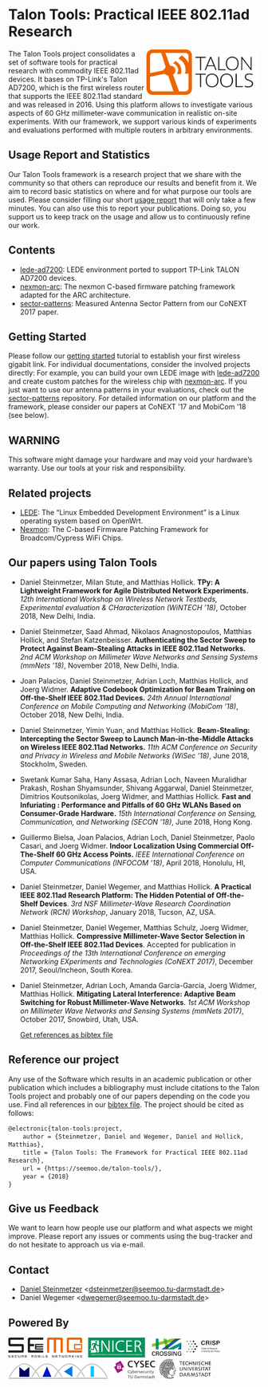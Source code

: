 # Talon Tools: Practical IEEE 802.11ad Research
<img src="logos/talon.png" align="right" width=45% height=45%/>
The Talon Tools project consolidates a set of software tools for practical research with commodity IEEE 802.11ad devices. It bases on TP-Link's Talon AD7200, which is the first wireless router that supports the IEEE 802.11ad standard and was released in 2016. Using this platform allows to investigate various aspects of 60 GHz millimeter-wave communication in realistic on-site experiments. With our framework, we support various kinds of experiments and evaluations performed with multiple routers in arbitrary environments.

## Usage Report and Statistics
Our Talon Tools framework is a research project that we share with the community so that others can reproduce our results and benefit from it. We aim to record basic statistics on where and for what purpose our tools are used. Please consider filling our short [usage report](https://goo.gl/forms/QKU0ME98f2gYhs5B2) that will only take a few minutes. You can also use this to report your publications. Doing so, you support us to keep track on the usage and allow us to continuously refine our work. 

## Contents
* [lede-ad7200](https://github.com/seemoo-lab/lede-ad7200): LEDE environment ported to support TP-Link TALON AD7200 devices.
* [nexmon-arc](https://github.com/seemoo-lab/nexmon-arc): The nexmon C-based firmware patching framework adapted for the ARC architecture.
* [sector-patterns](https://github.com/seemoo-lab/talon-sector-patterns): Measured Antenna Sector Pattern from our CoNEXT 2017 paper.

## Getting Started
Please follow our [getting started](GettingStarted.md) tutorial to establish your first wireless gigabit link.
For individual documentations, consider the involved projects directly: For example, you can build your own LEDE image with [lede-ad7200](https://github.com/seemoo-lab/lede-ad7200)
and create custom patches for the wireless chip with [nexmon-arc](https://github.com/seemoo-lab/nexmon-arc). If you just want to use our antenna patterns in your evaluations, check out the [sector-patterns](https://github.com/seemoo-lab/talon-sector-patterns) repository. For detailed information on our platform and the framework, please consider our papers at CoNEXT '17 and MobiCom '18 (see below).

## WARNING
This software might damage your hardware and may void your hardware’s warranty. Use our tools at your risk and responsibility.

## Related projects
* [LEDE](https://lede-project.org): The “Linux Embedded Development Environment” is a Linux operating system based on OpenWrt.
* [Nexmon](https://nexmon.org): The C-based Firmware Patching Framework for Broadcom/Cypress WiFi Chips.

## Our papers using Talon Tools
* Daniel Steinmetzer, Milan Stute, and Matthias Hollick.
  **TPy: A Lightweight Framework for Agile Distributed Network Experiments.** 
  *12th International Workshop on Wireless Network Testbeds, Experimental evaluation & CHaracterization (WiNTECH ’18)*, October 2018, New Delhi, India.
* Daniel Steinmetzer, Saad Ahmad, Nikolaos Anagnostopoulos, Matthias Hollick, and Stefan Katzenbeisser.
  **Authenticating the Sector Sweep to Protect Against Beam-Stealing Attacks in IEEE 802.11ad Networks.**
  *2nd ACM Workshop on Millimeter Wave Networks and Sensing Systems (mmNets ’18)*, November 2018, New Delhi, India.
* Joan Palacios, Daniel Steinmetzer, Adrian Loch, Matthias Hollick, and Joerg Widmer.
  **Adaptive Codebook Optimization for Beam Training on Off-the-Shelf IEEE 802.11ad Devices.**
  *24th Annual International Conference on Mobile Computing and Networking (MobiCom ’18)*, October 2018, New Delhi, India.
* Daniel Steinmetzer, Yimin Yuan, and Matthias Hollick.
  **Beam-Stealing: Intercepting the Sector Sweep to Launch Man-in-the-Middle Attacks on Wireless IEEE 802.11ad Networks.**
  *11th ACM Conference on Security and Privacy in Wireless and Mobile Networks (WiSec ’18)*, June 2018, Stockholm, Sweden.
* Swetank Kumar Saha, Hany Assasa, Adrian Loch, Naveen Muralidhar Prakash, Roshan Shyamsunder, Shivang Aggarwal, Daniel Steinmetzer, Dimitrios Koutsonikolas, Joerg Widmer, and Matthias Hollick.
  **Fast and Infuriating : Performance and Pitfalls of 60 GHz WLANs Based on Consumer-Grade Hardware.** 
  *15th International Conference on Sensing, Communication, and Networking (SECON ’18)*, June 2018, Hong Kong.
* Guillermo Bielsa, Joan Palacios, Adrian Loch, Daniel Steinmetzer, Paolo Casari, and Joerg Widmer.
  **Indoor Localization Using Commercial Off-The-Shelf 60 GHz Access Points.**
  *IEEE International Conference on Computer Communications (INFOCOM ’18)*, April 2018, Honolulu, HI, USA.
* Daniel Steinmetzer, Daniel Wegemer, and Matthias Hollick.
  **A Practical IEEE 802.11ad Research Platform: The Hidden Potential of Off-the-Shelf Devices**.
  *3rd NSF Millimeter-Wave Research Coordination Network (RCN) Workshop*, January 2018, Tucson, AZ, USA.
* Daniel Steinmetzer, Daniel Wegemer, Matthias Schulz, Joerg Widmer, Matthias Hollick. 
  **Compressive Millimeter-Wave Sector Selection in Off-the-Shelf IEEE 802.11ad Devices**.
  Accepted for publication in *Proceedings of the 13th International Conference on emerging Networking EXperiments and Technologies (CoNEXT 2017)*, December 2017, Seoul/Incheon, South Korea.
* Daniel Steinmetzer, Adrian Loch, Amanda García-García, Joerg Widmer, Matthias Hollick. 
  **Mitigating Lateral Interference: Adaptive Beam Switching for Robust Millimeter-Wave Networks**.
  *1st ACM Workshop on Millimeter Wave Networks and Sensing Systems (mmNets 2017)*, October 2017, Snowbird, Utah, USA.

  [Get references as bibtex file](talon-tools.bib)

## Reference our project
Any use of the Software which results in an academic publication or other publication which includes a bibliography must include citations to the Talon Tools project and probably one of our papers depending on the code you use. Find all references in our [bibtex file](talon-tools.bib). The project should be cited as follows:

```
@electronic{talon-tools:project,
	author = {Steinmetzer, Daniel and Wegemer, Daniel and Hollick, Matthias},
	title = {Talon Tools: The Framework for Practical IEEE 802.11ad Research},
	url = {https://seemoo.de/talon-tools/},
	year = {2018}
}
```

## Give us Feedback
We want to learn how people use our platform and what aspects we might improve. Please report any issues or comments using the bug-tracker and do not hesitate to approach us via e-mail.

## Contact
* [Daniel Steinmetzer](https://seemoo.tu-darmstadt.de/dsteinmetzer) <<dsteinmetzer@seemoo.tu-darmstadt.de>>
* Daniel Wegemer <<dwegemer@seemoo.tu-darmstadt.de>>

## Powered By
<a href="https://www.seemoo.tu-darmstadt.de">![SEEMOO logo](logos/seemoo.png)</a> &nbsp;
<a href="https://www.nicer.tu-darmstadt.de">![NICER logo](logos/nicer.png)</a> &nbsp;
<a href="https://www.crossing.tu-darmstadt.de">![CROSSING logo](logos/crossing.jpg)</a>&nbsp;
<a href="https://www.crisp-da.de">![CRSIP logo](logos/crisp.jpg)</a>&nbsp;
<a href="http://www.maki.tu-darmstadt.de/">![MAKI logo](logos/maki.png)</a> &nbsp;
<a href="https://www.cysec.tu-darmstadt.de">![CYSEC logo](logos/cysec.jpg)</a>&nbsp;
<a href="https://www.tu-darmstadt.de/index.en.jsp">![TU Darmstadt logo](logos/tudarmstadt.png)</a>&nbsp;
